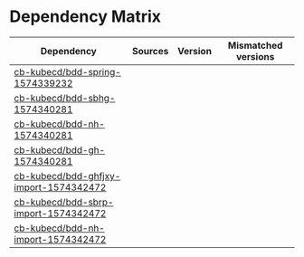 # Dependency Matrix

Dependency | Sources | Version | Mismatched versions
---------- | ------- | ------- | -------------------
[cb-kubecd/bdd-spring-1574339232](https://github.com/cb-kubecd/bdd-spring-1574339232.git) |  | []() | 
[cb-kubecd/bdd-sbhg-1574340281](https://github.com/cb-kubecd/bdd-sbhg-1574340281.git) |  | []() | 
[cb-kubecd/bdd-nh-1574340281](https://github.com/cb-kubecd/bdd-nh-1574340281.git) |  | []() | 
[cb-kubecd/bdd-gh-1574340281](https://github.com/cb-kubecd/bdd-gh-1574340281.git) |  | []() | 
[cb-kubecd/bdd-ghfjxy-import-1574342472](https://github.com/cb-kubecd/bdd-ghfjxy-import-1574342472.git) |  | []() | 
[cb-kubecd/bdd-sbrp-import-1574342472](https://github.com/cb-kubecd/bdd-sbrp-import-1574342472.git) |  | []() | 
[cb-kubecd/bdd-nh-import-1574342472](https://github.com/cb-kubecd/bdd-nh-import-1574342472.git) |  | []() | 
